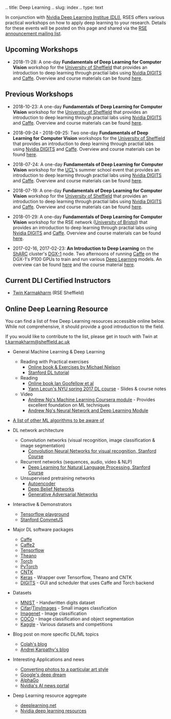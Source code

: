 .. title: Deep Learning
.. slug: index
.. type: text

In conjunction with [Nvidia Deep Learning Institue (DLI)](https://www.nvidia.com/dli), RSES offers various practical workshops on how to apply deep learning to your research. Details for these events will be posted on this page and shared via the [RSE announcement mailing list](/community/).

## Upcoming Workshops

* 2018-11-28: A one-day **Fundamentals of Deep Learning for Computer Vision** workshop for the [University of Sheffield](https://sheffield.ac.uk) that provides an introduction to deep learning through practial labs using [Nvidia DIGITS](https://developer.nvidia.com/digits) and [Caffe](http://caffe.berkeleyvision.org/). Overview and course materials can be found [here](/training/deeplearning/2018-11-28-dli-sheffield).


## Previous Workshops

* 2018-10-23: A one-day **Fundamentals of Deep Learning for Computer Vision** workshop for the [University of Sheffield](https://sheffield.ac.uk) that provides an introduction to deep learning through practial labs using [Nvidia DIGITS](https://developer.nvidia.com/digits) and [Caffe](http://caffe.berkeleyvision.org/). Overview and course materials can be found [here](/training/deeplearning/2018-10-23-dli-sheffield).

* 2018-09-24 - 2018-09-25: Two one-day **Fundamentals of Deep Learning for Computer Vision** workshops for the [University of Sheffield](https://sheffield.ac.uk) that provides an introduction to deep learning through practial labs using [Nvidia DIGITS](https://developer.nvidia.com/digits) and [Caffe](http://caffe.berkeleyvision.org/). Overview and course materials can be found [here](/training/deeplearning/2018-09-24-25-dli-sheffield).

* 2018-07-24: A one-day **Fundamentals of Deep Learning for Computer Vision** workshop for the [UCL](https://ucl.ac.uk)'s summer school event that provides an introduction to deep learning through practial labs using [Nvidia DIGITS](https://developer.nvidia.com/digits) and [Caffe](http://caffe.berkeleyvision.org/). Overview and course materials can be found [here](/training/deeplearning/2018-07-24-dli-ucl).

* 2018-07-19: A one-day **Fundamentals of Deep Learning for Computer Vision** workshop for the [University of Sheffield](https://sheffield.ac.uk) that provides an introduction to deep learning through practial labs using [Nvidia DIGITS](https://developer.nvidia.com/digits) and [Caffe](http://caffe.berkeleyvision.org/). Overview and course materials can be found [here](/training/deeplearning/2018-07-19-dli-sheffield).

* 2018-01-29: A one-day **Fundamentals of Deep Learning for Computer Vision** workshop for the RSE network ([University of Bristol](https://bristol.ac.uk)) that provides an introduction to deep learning through practial labs using [Nvidia DIGITS](https://developer.nvidia.com/digits) and [Caffe](http://caffe.berkeleyvision.org/). Overview and course materials can be found [here](/training/deeplearning/2018-01-29-dli-bristol).


* 2017-02-16, 2017-02-23: **An Introduction to Deep Learning** on the [ShARC](https://www.sheffield.ac.uk/cics/research/hpc/sharc) cluster's [DGX-1](http://www.nvidia.com/object/deep-learning-system.html) node.  Two afternoons of running [Caffe](http://caffe.berkeleyvision.org/) on the DGX-1's P100 GPUs to train and run various [Deep Learning](https://en.wikipedia.org/wiki/Deep_learning) models.  An overview can be found [here](https://www.eventbrite.co.uk/e/introduction-to-deep-learning-on-sharcs-dgx-1-tickets-31359086873) and the course material [here](http://gpucomputing.shef.ac.uk/education/intro_dl_sharc_dgx1/).

## Current DLI Certified Instructors

* [Twin Karmakharm](/contact/team#twin) (RSE Sheffield)

## Online Deep Learning Resource

You can find a list of free Deep Learning resources accessible online below. While not comprehensive, it should provide a good introduction to the field.

If you would like to contribute to the list, please get in touch with Twin at [t.karmakharm@sheffield.ac.uk](mailto:t.karmakharm@sheffield.ac.uk)

* General Machine Learning & Deep Learning
  * Reading with Practical exercises
    * [Online book & Exercises by Michael Nielson](http://neuralnetworksanddeeplearning.com/)
    * [Stanford DL tutorial](http://ufldl.stanford.edu/tutorial/)
  * Reading
    * [Online book Ian Goofellow et al](http://www.deeplearningbook.org/)
    * [Yann Lecun's NYU spring 2017 DL course](http://cilvr.nyu.edu/doku.php?id=courses:deeplearning2017:start) - Slides & course notes
  * Video
    * [Andrew Ng's Machine Learning Coursera module](https://www.coursera.org/learn/machine-learning) - Provides excellent foundation on ML techniques
    * [Andrew Ng's Neural Network and Deep Learning Module](https://www.coursera.org/learn/neural-networks-deep-learning)
* [A list of other ML algorithms to be aware of](https://www.dezyre.com/article/top-10-machine-learning-algorithms/202)
* DL network architecture
  * Convolution networks (visual recognition, image classification & image segmentation)
    * [Convolution Neural Networks for visual recognition, Stanford Course](http://cs231n.stanford.edu/)
  * Recurrent networks (sequences, audio, video & NLP)
    * [Deep Learning for Natural Language Processing, Stanford Course](http://cs224d.stanford.edu/)
  * Unsupervised pretraining networks
    * [Autoencoder](http://ufldl.stanford.edu/tutorial/unsupervised/Autoencoders/)
    * [Deep Belief Networks](http://deeplearning.net/tutorial/DBN.html)
    * [Generative Adversarial Networks](https://arxiv.org/abs/1406.2661)
* Interactive & Demonstrators
  * [Tensorflow playground](http://playground.tensorflow.org/)
  * [Stanford ConvnetJS](http://cs.stanford.edu/people/karpathy/convnetjs/)
* Major DL software packages
  * [Caffe](http://caffe.berkeleyvision.org/)
  * [Caffe2](https://caffe2.ai/)
  * [Tensorflow](https://www.tensorflow.org/)
  * [Theano](deeplearning.net/software/theano)
  * [Torch](http://torch.ch/)
  * [PyTorch](http://pytorch.org/)
  * [CNTK](https://www.microsoft.com/en-us/cognitive-toolkit/)
  * [Keras](https://keras.io/) - Wrapper over Tensorflow, Theano and CNTK
  * [DIGITS](https://developer.nvidia.com/digits) - GUI and scheduler that uses Caffe and Torch backend
* Datasets
  * [MNIST](http://yann.lecun.com/exdb/mnist/) - Handwritten digits dataset
  * [Cifar](https://www.cs.toronto.edu/~kriz/cifar.html)/[TinyImages](http://groups.csail.mit.edu/vision/TinyImages/) - Small images classfication
  * [Imagenet](http://www.image-net.org/) - Image classification
  * [COCO](http://cocodataset.org) - Image classification and object segmentation
  * [Kaggle](https://www.kaggle.com/) - Various datasets and competitions

* Blog post on more specific DL/ML topics
  * [Colah's blog](http://colah.github.io/)
  * [Andrej Karpathy's blog](http://karpathy.github.io/)
* Interesting Applications and news
  * [Converting photos to a particular art style](https://arxiv.org/abs/1508.06576)
  * [Google's deep dream](https://research.googleblog.com/2015/06/inceptionism-going-deeper-into-neural.html)
  * [AlphaGo](https://storage.googleapis.com/deepmind-media/alphago/AlphaGoNaturePaper.pdf)
  * [Nvidia's AI news portal](https://news.developer.nvidia.com/category/artificial-intelligence/)

* Deep Learning resource aggregate
  * [deeplearning.net](http://deeplearning.net/)
  * [Nvidia deep learning resources](https://developer.nvidia.com/deep-learning-resources)
